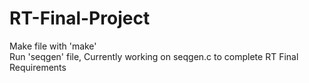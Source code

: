 # RT-Final-Project

Make file with 'make' <br />
Run 'seqgen' file,
Currently working on seqgen.c to complete RT Final Requirements
